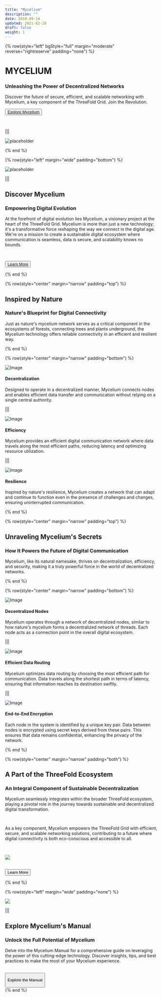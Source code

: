 ```yaml
---
title: "Mycelium"
description: ""
date: 2018-09-14
updated: 2021-02-20
draft: false
weight: 1
---
```

<div class="container mx-auto">
<!-- section 1 (header) -->


{% row(style="left" bgStyle="full" margin="moderate" reverse="rightreserve" padding="none") %}

# MYCELIUM
### Unleashing the Power of Decentralized Networks

Discover the future of secure, efficient, and scalable networking with Mycelium, a key component of the ThreeFold Grid. Join the Revolution.

<button>[Explore Mycelium](/about)</button>

<br>

|||

![placeholder](./img/hearo3.png#mx-auto)

{% end %}


<!-- section 2 (header) -->

{% row(style="left" margin="wide" padding="bottom") %}

![placeholder](./img/ok11.png#mx-md)

|||


## Discover Mycelium
### Empowering Digital Evolution

At the forefront of digital evolution lies Mycelium, a visionary project at the heart of the ThreeFold Grid. Mycelium is more than just a new technology; it's a transformative force reshaping the way we connect in the digital age. We're on a mission to create a sustainable digital ecosystem where communication is seamless, data is secure, and scalability knows no bounds.

<br>

<button>[Learn More](/about)</button>



{% end %}


<!-- section 3 (header) -->

<div class="container mx-auto"> 

{% row(style="center" margin="narrow" padding="top") %}

## Inspired by Nature
### Nature's Blueprint for Digital Connectivity

Just as nature's mycelium network serves as a critical component in the ecosystems of forests, connecting trees and plants underground, the Mycelium technology offers reliable connectivity in an efficient and resilient way.

{% end %}

{% row(style="center" margin="narrow" padding="bottom") %}

<div class="mx-0 lg:mx-4 my-4">

![Image](./img/decent.png#md#mx-auto)

#### Decentralization
Designed to operate in a decentralized manner, Mycelium connects nodes and enables efficient data transfer and communication without relying on a single central authority.

</div>

|||

<div class="mx-0 lg:mx-4 my-4">

![Image](./img/efficient2.png#md#mx-auto)

#### Efficiency
Mycelium provides an efficient digital communication network where data travels along the most efficient paths, reducing latency and optimizing resource utilization.
</div>

|||

<div class="mx-0 lg:mx-4 my-4">

![Image](./img/secure2.png#md#mx-auto)

#### Resilience
Inspired by nature's resilience, Mycelium creates a network that can adapt and continue to function even in the presence of challenges and changes, ensuring uninterrupted communication.

</div>

{% end %}

<!-- section 3 (header) -->

<div class="container mx-auto"> 

{% row(style="center" margin="narrow" padding="top") %}

## Unraveling Mycelium's Secrets

### How It Powers the Future of Digital Communication

Mycelium, like its natural namesake, thrives on decentralization, efficiency, and security, making it a truly powerful force in the world of decentralized networks. 

{% end %}

{% row(style="center" margin="narrow" padding="bottom") %}

<div class="mx-0 lg:mx-4 my-4">

![Image](./img/nodes.png#md#mx-auto)

#### Decentralized Nodes
Mycelium operates through a network of decentralized nodes, similar to how nature's mycelium forms a decentralized network of threads. Each node acts as a connection point in the overall digital ecosystem.

</div>

|||

<div class="mx-0 lg:mx-4 my-4">

![Image](./img/routing.png#md#mx-auto)

#### Efficient Data Routing
Mycelium optimizes data routing by choosing the most efficient path for communication. Data travels along the shortest path in terms of latency, ensuring that information reaches its destination swiftly.
</div>

|||

<div class="mx-0 lg:mx-4 my-4">

![Image](./img/encryption.png#md#mx-auto)

#### End-to-End Encryption
Each node in the system is identified by a unique key pair. Data between nodes is encrypted using secret keys derived from these pairs. This ensures that data remains confidential, enhancing the privacy of the network.

</div>

{% end %}

<!-- section 4 -->

{% row(style="center" margin="narrow" padding="both") %}

## A Part of the ThreeFold Ecosystem

### An Integral Component of Sustainable Decentralization

Mycelium seamlessly integrates within the broader ThreeFold ecosystem, playing a pivotal role in the journey towards sustainable and decentralized digital transformation. 

<br>

As a key component, Mycelium empowers the ThreeFold Grid with efficient, secure, and scalable networking solutions, contributing to a future where digital connectivity is both eco-conscious and accessible to all.

<br>

![](img/TFbgb.png#mx-auto)


<br>

<button onclick="window.open('https://threefold.io', '_blank')">
  Learn More
</button>


{% end %}

<!-- section 5  -->

{% row(style="left" margin="wide" padding="none") %}

![](./img/manual.png#md#mx-auto)

|||

## Explore Mycelium's Manual
### Unlock the Full Potential of Mycelium

Delve into the Mycelium Manual for a comprehensive guide on leveraging the power of this cutting-edge technology. Discover insights, tips, and best practices to make the most of your Mycelium experience.

<br>

<button onclick="window.open('https://threefoldfoundation.github.io/info_cloud_production/tfcloud/mycelium/mycelium.html', '_blank')">

  Explore the Manual

</button>

</div>
{% end %}

